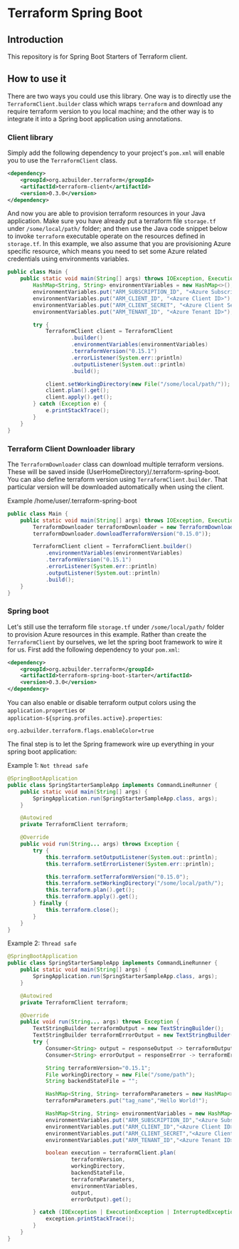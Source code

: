 # Terraform Spring Boot

## Introduction

This repository is for Spring Boot Starters of Terraform client.

## How to use it

There are two ways you could use this library. One way is to directly use the `TerraformClient.builder` class which wraps `terraform` and download any require terraform version to you local machine; and the other way is to integrate it into a Spring boot application using annotations.

### Client library

Simply add the following dependency to your project's `pom.xml` will enable you to use the `TerraformClient` class.

```xml
<dependency>
    <groupId>org.azbuilder.terraform</groupId>
    <artifactId>terraform-client</artifactId>
    <version>0.3.0</version>
</dependency>
```

And now you are able to provision terraform resources in your Java application. Make sure you have already put a terraform file `storage.tf` under `/some/local/path/` folder; and then use the Java code snippet below to invoke `terraform` executable operate on the resources defined in `storage.tf`. In this example, we also assume that you are provisioning Azure specific resource, which means you need to set some Azure related credentials using environments variables.

```java
public class Main {
    public static void main(String[] args) throws IOException, ExecutionException, InterruptedException {
        HashMap<String, String> environmentVariables = new HashMap<>();
        environmentVariables.put("ARM_SUBSCRIPTION_ID", "<Azure Subscription ID>");
        environmentVariables.put("ARM_CLIENT_ID", "<Azure Client ID>");
        environmentVariables.put("ARM_CLIENT_SECRET", "<Azure Client Secret>");
        environmentVariables.put("ARM_TENANT_ID", "<Azure Tenant ID>");

        try {
            TerraformClient client = TerraformClient
                    .builder()
                    .environmentVariables(environmentVariables)
                    .terraformVersion("0.15.1")
                    .errorListener(System.err::println)
                    .outputListener(System.out::println)
                    .build();

            client.setWorkingDirectory(new File("/some/local/path/"));
            client.plan().get();
            client.apply().get();
        } catch (Exception e) {
            e.printStackTrace();
        }
    }
}
```

### Terraform Client Downloader library

The `TerraformDownloader` class can download multiple terraform versions. These will be saved inside (UserHomeDirectory)/.terraform-spring-boot. 
You can also define terraform version using `TerraformClient.builder`. That particular version will be downloaded automatically when using the client. 

Example /home/user/.terraform-spring-boot

```java
public class Main {
    public static void main(String[] args) throws IOException, ExecutionException, InterruptedException {
        TerraformDownloader terraformDownloader = new TerraformDownloader();
        terraformDownloader.downloadTerraformVersion("0.15.0"));

        TerraformClient client = TerraformClient.builder()
            .environmentVariables(environmentVariables)
            .terraformVersion("0.15.1")
            .errorListener(System.err::println)
            .outputListener(System.out::println)
            .build();
    }
}
```

### Spring boot

Let's still use the terraform file `storage.tf` under `/some/local/path/` folder to provision Azure resources in this example. Rather than create the `TerraformClient` by ourselves, we let the spring boot framework to wire it for us. First add the following dependency to your `pom.xml`:

```xml
<dependency>
    <groupId>org.azbuilder.terraform</groupId>
    <artifactId>terraform-spring-boot-starter</artifactId>
    <version>0.3.0</version>
</dependency>
```

You can also enable or disable terraform output colors using the `application.properties` or `application-${spring.profiles.active}.properties`:

```
org.azbuilder.terraform.flags.enableColor=true
```

The final step is to let the Spring framework wire up everything in your spring boot application:

Example 1: `Not thread safe`
```java
@SpringBootApplication
public class SpringStarterSampleApp implements CommandLineRunner {
    public static void main(String[] args) {
        SpringApplication.run(SpringStarterSampleApp.class, args);
    }

    @Autowired
    private TerraformClient terraform;

    @Override
    public void run(String... args) throws Exception {
        try {
            this.terraform.setOutputListener(System.out::println);
            this.terraform.setErrorListener(System.err::println);

            this.terraform.setTerraformVersion("0.15.0");
            this.terraform.setWorkingDirectory("/some/local/path/");
            this.terraform.plan().get();
            this.terraform.apply().get();
        } finally {
            this.terraform.close();
        }
    }
}
```

Example 2: `Thread safe`
```java
@SpringBootApplication
public class SpringStarterSampleApp implements CommandLineRunner {
    public static void main(String[] args) {
        SpringApplication.run(SpringStarterSampleApp.class, args);
    }

    @Autowired
    private TerraformClient terraform;

    @Override
    public void run(String... args) throws Exception {
        TextStringBuilder terraformOutput = new TextStringBuilder();
        TextStringBuilder terraformErrorOutput = new TextStringBuilder();
        try {
            Consumer<String> output = responseOutput -> terraformOutput.appendln(responseOutput);
            Consumer<String> errorOutput = responseError -> terraformErrorOutput.appendln(responseError);

            String terraformVersion="0.15.1";
            File workingDirectory = new File("/some/path");
            String backendStateFile = "";

            HashMap<String, String> terraformParameters = new HashMap<>();
            terraformParameters.put("tag_name","Hello World!");

            HashMap<String, String> environmentVariables = new HashMap<>();
            environmentVariables.put("ARM_SUBSCRIPTION_ID","<Azure Subscription ID>");
            environmentVariables.put("ARM_CLIENT_ID","<Azure Client ID>");
            environmentVariables.put("ARM_CLIENT_SECRET","<Azure Client Secret>");
            environmentVariables.put("ARM_TENANT_ID","<Azure Tenant ID>");

            boolean execution = terraformClient.plan(
                    terraformVersion,
                    workingDirectory,
                    backendStateFile,
                    terraformParameters,
                    environmentVariables,
                    output,
                    errorOutput).get();

        } catch (IOException | ExecutionException | InterruptedException exception) {
            exception.printStackTrace();
        }
    }
}
```